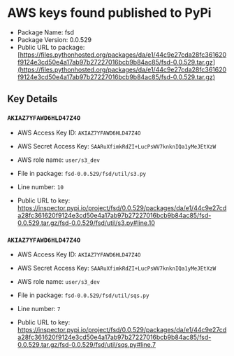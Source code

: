 # AWS keys found published to PyPi

* Package Name: fsd
* Package Version: 0.0.529
* Public URL to package: [https://files.pythonhosted.org/packages/da/e1/44c9e27cda28fc361620f9124e3cd50e4a17ab97b27227016bcb9b84ac85/fsd-0.0.529.tar.gz](https://files.pythonhosted.org/packages/da/e1/44c9e27cda28fc361620f9124e3cd50e4a17ab97b27227016bcb9b84ac85/fsd-0.0.529.tar.gz)

## Key Details

### `AKIAZ7YFAWD6HLD47Z4O`

* AWS Access Key ID: `AKIAZ7YFAWD6HLD47Z4O`
* AWS Secret Access Key: `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` 
* AWS role name: `user/s3_dev`
* File in package: `fsd-0.0.529/fsd/util/s3.py`
* Line number: `10`

* Public URL to key: https://inspector.pypi.io/project/fsd/0.0.529/packages/da/e1/44c9e27cda28fc361620f9124e3cd50e4a17ab97b27227016bcb9b84ac85/fsd-0.0.529.tar.gz/fsd-0.0.529/fsd/util/s3.py#line.10



### `AKIAZ7YFAWD6HLD47Z4O`

* AWS Access Key ID: `AKIAZ7YFAWD6HLD47Z4O`
* AWS Secret Access Key: `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` 
* AWS role name: `user/s3_dev`
* File in package: `fsd-0.0.529/fsd/util/sqs.py`
* Line number: `7`

* Public URL to key: https://inspector.pypi.io/project/fsd/0.0.529/packages/da/e1/44c9e27cda28fc361620f9124e3cd50e4a17ab97b27227016bcb9b84ac85/fsd-0.0.529.tar.gz/fsd-0.0.529/fsd/util/sqs.py#line.7


